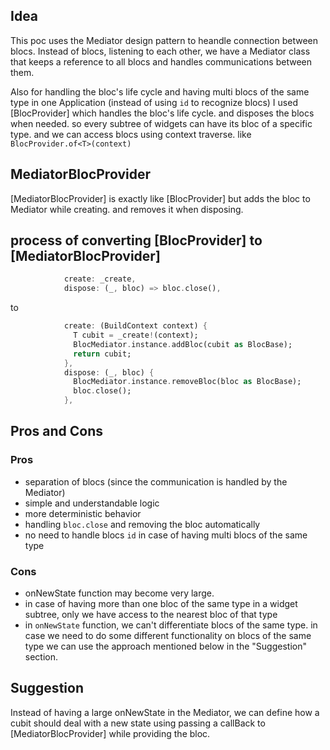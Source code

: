 ## Idea

This poc uses the Mediator design pattern to heandle connection between blocs.
Instead of blocs, listening to each other, we have a Mediator class that keeps a reference to all blocs and handles communications between them.

Also for handling the bloc's life cycle and having multi blocs of the same type in one Application (instead of using `id` to recognize blocs) I used [BlocProvider] which handles the bloc's life cycle. and disposes the blocs when needed. so every subtree of widgets can have its bloc of a specific type. and we can access blocs using context traverse. like `BlocProvider.of<T>(context)`

## MediatorBlocProvider

[MediatorBlocProvider] is exactly like [BlocProvider] but adds the bloc to Mediator while creating. and removes it when disposing.

## process of converting [BlocProvider] to [MediatorBlocProvider]

```dart
            create: _create,
            dispose: (_, bloc) => bloc.close(),
```
to 
```dart
            create: (BuildContext context) {
              T cubit = _create!(context);
              BlocMediator.instance.addBloc(cubit as BlocBase);
              return cubit;
            },
            dispose: (_, bloc) {
              BlocMediator.instance.removeBloc(bloc as BlocBase);
              bloc.close();
            },
```

## Pros and Cons

### Pros
- separation of blocs (since the communication is handled by the Mediator)
- simple and understandable logic
- more deterministic behavior
- handling `bloc.close` and removing the bloc automatically
- no need to handle blocs `id` in case of having multi blocs of the same type

### Cons
- onNewState function may become very large.
- in case of having more than one bloc of the same type in a widget subtree, only we have access to the nearest bloc of that type
- in `onNewState` function, we can't differentiate blocs of the same type. in case we need to do some different functionality on blocs of the same type we can use the approach mentioned below in the "Suggestion" section.

## Suggestion

Instead of having a large onNewState in the Mediator, we can define how a cubit should deal with a new state using passing a callBack to [MediatorBlocProvider] while providing the bloc.